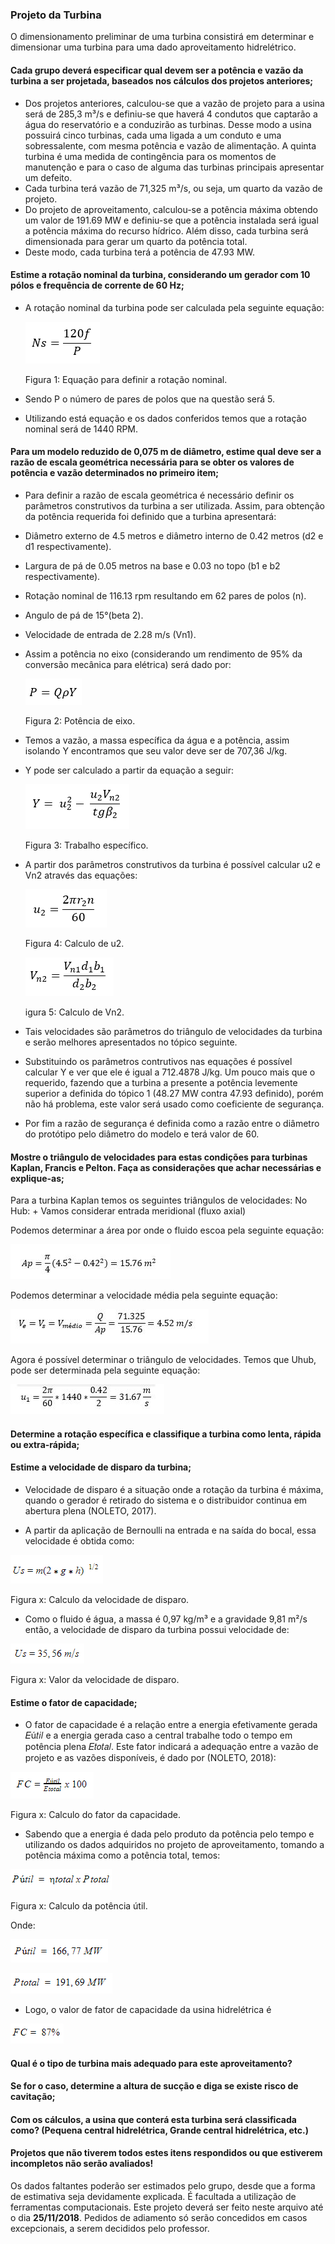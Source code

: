 ### Projeto da Turbina

O dimensionamento preliminar de uma turbina consistirá em determinar e dimensionar uma turbina para uma dado aproveitamento hidrelétrico. 

 #### Cada grupo deverá especificar qual devem ser a potência e vazão da turbina a ser projetada, baseados nos cálculos dos projetos           anteriores;
  
   + Dos projetos anteriores, calculou-se que a vazão de projeto para a usina será de 285,3 m³/s e definiu-se que haverá 4 condutos que      captarão a água do reservatório e a conduzirão as turbinas. Desse modo a usina possuirá cinco turbinas, cada uma ligada a um            conduto e uma sobressalente, com mesma potência e vazão de alimentação. A quinta turbina é uma medida de contingência para os            momentos de manutenção e para o caso de alguma das turbinas principais apresentar um defeito.
   + Cada turbina terá vazão de 71,325 m³/s, ou seja, um quarto da vazão de projeto.
   + Do projeto de aproveitamento, calculou-se a potência máxima obtendo um valor de 191.69 MW e definiu-se que a potência instalada          será igual a potência máxima do recurso hídrico. Além disso, cada turbina será dimensionada para gerar um quarto da potência total.
   + Deste modo, cada turbina terá a potência de 47.93 MW.
  
 #### Estime a rotação nominal da turbina, considerando um gerador com 10 pólos e frequência de corrente de 60 Hz;
  
   + A rotação nominal da turbina pode ser calculada pela seguinte equação:
    
        ![Teste de legenda de imagem](rpmfreqpolo.png)
         
        Figura 1: Equação para definir a rotação nominal.
         
   + Sendo P o número de pares de polos que na questão será 5.                                      
   + Utilizando está equação e os dados conferidos temos que a rotação nominal será de 1440 RPM.
  
 #### Para um modelo reduzido de 0,075 m de diâmetro, estime qual deve ser a razão de escala geométrica necessária para se obter os valores de potência e vazão determinados no primeiro item;
  
   + Para definir a razão de escala geométrica é necessário definir os parâmetros construtivos da turbina a ser utilizada. Assim, para        obtenção da potência requerida foi definido que a turbina apresentará:
    
   + Diâmetro externo de 4.5 metros e diâmetro interno de 0.42 metros (d2 e d1 respectivamente).
       
   + Largura de pá de 0.05 metros na base e 0.03 no topo (b1 e b2 respectivamente).
       
   + Rotação nominal de 116.13 rpm resultando em 62 pares de polos (n).
       
   + Angulo de pá de 15°(beta 2).
       
   + Velocidade de entrada de 2.28 m/s (Vn1).
       
   + Assim a potência no eixo (considerando um rendimento de 95% da conversão mecânica para elétrica) será dado por:
    
        ![Teste de legenda de imagem](pot.png)
    
        Figura 2: Potência de eixo.
    
   + Temos a vazão, a massa específica da água e a potência, assim isolando Y encontramos que seu valor deve ser de 707,36 J/kg.
   + Y pode ser calculado a partir da equação a seguir:
    
        ![Teste de legenda de imagem](trabalho.png)
    
        Figura 3: Trabalho específico.
    
   + A partir dos parâmetros construtivos da turbina é possível calcular u2 e Vn2 através das equações:
    
        ![Teste de legenda de imagem](u2.png)
                                  
        Figura 4: Calculo de u2.
                                          
        ![Teste de legenda de imagem](vn2.png)
                                          
        igura 5: Calculo de Vn2.
                                          
   + Tais velocidades são parâmetros do triângulo de velocidades da turbina e serão melhores apresentados no tópico seguinte.
    
   + Substituindo os parâmetros contrutivos nas equações é possível calcular Y e ver que ele é igual a 712.4878 J/kg. Um pouco mais que o requerido, fazendo que a turbina a presente a potência levemente superior a definida do tópico 1 (48.27 MW contra 47.93 definido), porém não há problema, este valor será usado como coeficiente de segurança.
    
   + Por fim a razão de segurança é definida como a razão entre o diâmetro do protótipo pelo diâmetro do modelo e terá valor de 60.
   
 #### Mostre o triângulo de velocidades para estas condições para turbinas Kaplan, Francis e Pelton. Faça as considerações que achar      necessárias e explique-as;
  
   Para a turbina Kaplan temos os seguintes triângulos de velocidades:
   No Hub:
     + Vamos considerar entrada meridional (fluxo axial)
    
   Podemos determinar a área por onde o fluido escoa pela seguinte equação:
    
   ![Teste de legenda de imagem](area_kaplan.JPG)
    
   Podemos determinar a velocidade média pela seguinte equação:
   
   ![Teste de legenda de imagem](V_Medio_kaplan.JPG)
    
   Agora é possível determinar o triângulo de velocidades. Temos que Uhub, pode ser determinada pela seguinte equação:
    
   ![Teste de legenda de imagem](u_hub.JPG)
  
 #### Determine a rotação específica e classifique a turbina como lenta, rápida ou extra-rápida;
  
 #### Estime a velocidade de disparo da turbina;
  
   + Velocidade de disparo é a situação onde a rotação da turbina é máxima, quando o gerador é retirado do sistema e o distribuidor          continua em abertura plena (NOLETO, 2017).
     
   + A partir da aplicação de Bernoulli na entrada e na saída do bocal, essa velocidade é obtida como:
    
   ![Teste de legenda de imagem](us.PNG)
        
   Figura x: Calculo da velocidade de disparo.
     
   + Como o fluido é água, a massa é 0,97 kg/m³ e a gravidade 9,81 m²/s então, a velocidade de disparo da turbina possui velocidade          de:
     
   ![Teste de legenda de imagem](us2.PNG)
        
   Figura x: Valor da velocidade de disparo.
  
 #### Estime o fator de capacidade;
  
   + O fator de capacidade é a relação entre a energia efetivamente gerada 𝐸ú𝑡𝑖𝑙 e a energia gerada caso a central trabalhe todo o             tempo em potência plena 𝐸𝑡𝑜𝑡𝑎𝑙. Este fator indicará a adequação entre a vazão de projeto e as vazões disponíveis, é dado por             (NOLETO, 2018):
     
   ![Teste de legenda de imagem](fc1.PNG)
        
   Figura x: Calculo do fator da capacidade.
    
   + Sabendo que a energia é dada pelo produto da potência pelo tempo e utilizando os dados adquiridos no projeto de aproveitamento,          tomando a potência máxima como a potência total, temos:

   ![Teste de legenda de imagem](pu.PNG)
        
   Figura x: Calculo da potência útil.
    
   Onde:
    
   ![Teste de legenda de imagem](pu2.PNG)
    
   ![Teste de legenda de imagem](pt.PNG)
    
   + Logo, o valor de fator de capacidade da usina hidrelétrica é 

   ![Teste de legenda de imagem](fc2.PNG)
        
 #### Qual é o tipo de turbina mais adequado para este aproveitamento?
  
 #### Se for o caso, determine a altura de sucção e diga se existe risco de cavitação;
  
 #### Com os cálculos, a usina que conterá esta turbina será classificada como? (Pequena central hidrelétrica, Grande central hidrelétrica,  etc.)
  
 #### Projetos que não tiverem todos estes itens respondidos ou que estiverem incompletos **não serão avaliados!**


Os dados faltantes poderão ser estimados pelo grupo, desde que a forma de estimativa seja devidamente explicada. É facultada a utilização de ferramentas computacionais. Este projeto deverá ser feito neste arquivo até o dia **25/11/2018**. Pedidos de adiamento só serão concedidos em casos excepcionais, a serem decididos pelo professor.

